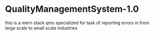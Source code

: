 # QualityManagementSystem-1.0
this is a mern stack qms specialized for task of reporting errors in from large scale to small scale industries
